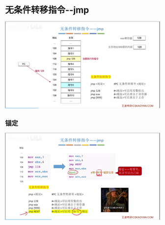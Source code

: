 


# 无条件转移指令--jmp
![输入图片说明](/imgs/2025-08-14/h8jGgzdJlGNhWQsL.png)

## 锚定
![输入图片说明](/imgs/2025-08-14/5yCANl5KgVcZ5wti.png)
<!--stackedit_data:
eyJoaXN0b3J5IjpbNzY4NjI5MjY0LDIwNDAyOTc2MjIsNDQwOT
A1NjE5XX0=
-->